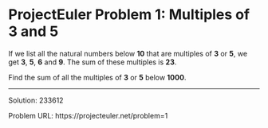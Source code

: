 <h1>ProjectEuler Problem 1: Multiples of 3 and 5</h1>

<p>If we list all the natural numbers below <b>10</b> that are multiples of <b>3</b> or <b>5</b>, we get <b>3</b>, <b>5</b>, <b>6</b> and <b>9</b>. The sum of these multiples is <b>23</b>.</p>
<p>Find the sum of all the multiples of <b>3</b> or <b>5</b> below <b>1000</b>.</p>
<hr>
<p> Solution: <spoiler>233612</spoiler></p>
Problem URL: https://projecteuler.net/problem=1
